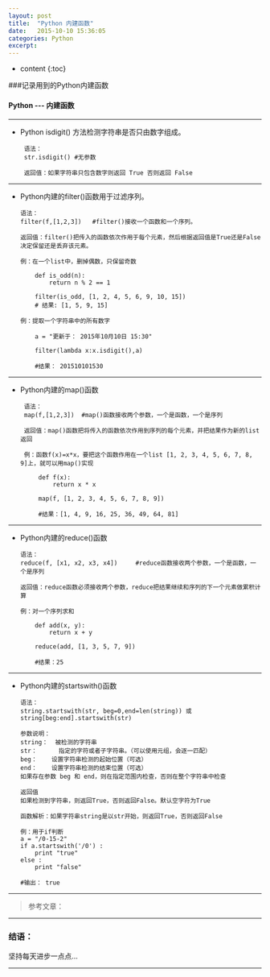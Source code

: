 ```yaml
---
layout: post
title:  "Python 内建函数"
date:   2015-10-10 15:36:05
categories: Python
excerpt: 
---
```


* content
{:toc}

###记录用到的Python内建函数

#### Python --- 内建函数

---

 * Python isdigit() 方法检测字符串是否只由数字组成。

        语法：
        str.isdigit() #无参数
        
        返回值：如果字符串只包含数字则返回 True 否则返回 False
        
---
       
 *  Python内建的filter()函数用于过滤序列。

        语法：
        filter(f,[1,2,3])   #filter()接收一个函数和一个序列。
        
        返回值：filter()把传入的函数依次作用于每个元素，然后根据返回值是True还是False决定保留还是丢弃该元素。
        
        例：在一个list中，删掉偶数，只保留奇数
        
            def is_odd(n):
                return n % 2 == 1

            filter(is_odd, [1, 2, 4, 5, 6, 9, 10, 15])
            # 结果: [1, 5, 9, 15]
        
        例：提取一个字符串中的所有数字
        
            a = "更新于： 2015年10月10日 15:30"
            
            filter(lambda x:x.isdigit(),a)
            
            #结果： 201510101530
            
---

 * Python内建的map()函数

        语法：
        map(f,[1,2,3])  #map()函数接收两个参数，一个是函数，一个是序列
        
        返回值：map()函数把将传入的函数依次作用到序列的每个元素，并把结果作为新的list返回
        
        例：函数f(x)=x*x，要把这个函数作用在一个list [1, 2, 3, 4, 5, 6, 7, 8, 9]上，就可以用map()实现
        
            def f(x):
                return x * x

            map(f, [1, 2, 3, 4, 5, 6, 7, 8, 9])
            
            #结果：[1, 4, 9, 16, 25, 36, 49, 64, 81]
            
---

 *  Python内建的reduce()函数

        语法：
        reduce(f, [x1, x2, x3, x4])     #reduce函数接收两个参数，一个是函数，一个是序列
        
        返回值：reduce函数必须接收两个参数，reduce把结果继续和序列的下一个元素做累积计算
        
        例：对一个序列求和
        
            def add(x, y):
                return x + y
                
            reduce(add, [1, 3, 5, 7, 9])
            
            #结果：25

---

 *  Python内建的startswith()函数 

        语法：
        string.startswith(str, beg=0,end=len(string)) 或 string[beg:end].startswith(str)
        
        参数说明：
        string：  被检测的字符串
        str：      指定的字符或者子字符串。（可以使用元组，会逐一匹配）
        beg：    设置字符串检测的起始位置（可选）
        end：    设置字符串检测的结束位置（可选）
        如果存在参数 beg 和 end，则在指定范围内检查，否则在整个字符串中检查

        返回值
        如果检测到字符串，则返回True，否则返回False。默认空字符为True

        函数解析：如果字符串string是以str开始，则返回True，否则返回False
        
        例：用于if判断
        a = "/0-15-2"
        if a.startswith('/0') : 
            print "true"
        else :
            print "false"
        
        #输出： true
        
---


> 参考文章：

---

### 结语：

坚持每天进步一点点...

---